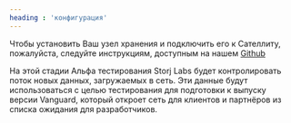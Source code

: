 ```yaml
---
heading : 'конфигурация'
---
```


<p>Чтобы установить Ваш узел хранения и подключить его к Сателлиту, пожалуйста, следуйте инструкциям, доступным на нашем <a href="https://github.com/storj/docs/blob/master/Explorer-Release-Setup-Instructions.md">Github</a></p>

<div class="spacer45"></div>

<p>На этой стадии Альфа тестирования Storj Labs будет контролировать поток новых данных, загружаемых в сеть. Эти данные будут использоваться с целью тестирования для подготовки к выпуску версии Vanguard, который откроет сеть для клиентов и партнёров из списка ожидания для разработчиков.</p>
